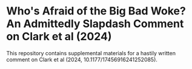 # Who's Afraid of the Big Bad Woke? An Admittedly Slapdash Comment on Clark et al (2024)

This repository contains supplemental materials for a hastily written comment on
Clark et al (2024, 10.1177/17456916241252085).